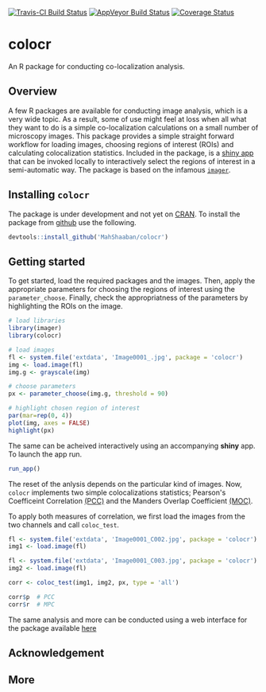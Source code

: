 [![Travis-CI Build Status](https://travis-ci.org/MahShaaban/colocr.svg?branch=master)](https://travis-ci.org/MahShaaban/colocr)
[![AppVeyor Build Status](https://ci.appveyor.com/api/projects/status/github/MahShaaban/colocr?branch=master&svg=true)](https://ci.appveyor.com/project/MahShaaban/colocr)
[![Coverage Status](https://img.shields.io/codecov/c/github/MahShaaban/colocr/master.svg)](https://codecov.io/github/MahShaaban/colocr?branch=master)

# colocr

An R package for conducting co-localization analysis.

## Overview

A few R packages are available for conducting image analysis, which is a very wide topic. As a result, some of use might feel at loss when all what they want to do is a simple co-localization calculations on a small number of microscopy images. This package provides a simple straight forward workflow for loading images, choosing regions of interest (ROIs) and calculating colocalization statistics. Included in the package, is a [shiny app](https://shiny.rstudio.com) that can be invoked locally to interactively select the regions of interest in a semi-automatic way. The package is based on the infamous [`imager`](https://cran.r-project.org/web/packages/imager/vignettes/gettingstarted.html).


## Installing `colocr`

The package is under development and not yet on [CRAN](https://cran.r-project.org). To install the package from [github](https://github.com/MahShaaban/colocr) use the following.

```r
devtools::install_github('MahShaaban/colocr')
```


## Getting started

To get started, load the required packages and the images.
Then, apply the appropriate parameters for choosing the regions of interest
using the `parameter_choose`. Finally, check the appropriatness of the 
parameters by highlighting the ROIs on the image.

```r
# load libraries
library(imager)
library(colocr)

# load images
fl <- system.file('extdata', 'Image0001_.jpg', package = 'colocr')
img <- load.image(fl)
img.g <- grayscale(img)

# choose parameters
px <- parameter_choose(img.g, threshold = 90)

# highlight chosen region of interest
par(mar=rep(0, 4))
plot(img, axes = FALSE)
highlight(px)
```

The same can be acheived interactively using an accompanying **shiny** app.
To launch the app run.

```r
run_app()
```

The reset of the anlysis depends on the particular kind of images. Now, `colocr`
implements two simple colocalizations statistics; Pearson's Coefficeint Correlation [(PCC)](https://www.ncbi.nlm.nih.gov/pubmed/20653013) and the Manders Overlap Coefficient [(MOC)](https://www.ncbi.nlm.nih.gov/pubmed/20653013).

To apply both measures of correlation, we first load the images from the two channels and call `coloc_test`.

```r
fl <- system.file('extdata', 'Image0001_C002.jpg', package = 'colocr')
img1 <- load.image(fl)

fl <- system.file('extdata', 'Image0001_C003.jpg', package = 'colocr')
img2 <- load.image(fl)

corr <- coloc_test(img1, img2, px, type = 'all')

corr$p  # PCC
corr$r  # MPC
```

The same analysis and more can be conducted using a web interface for the package available [here](https://mahshaaban.shinyapps.io/colocr_app/)

## Acknowledgement

## More
